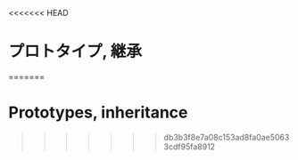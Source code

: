 <<<<<<< HEAD
# プロトタイプ, 継承
=======
# Prototypes, inheritance
>>>>>>> db3b3f8e7a08c153ad8fa0ae50633cdf95fa8912

